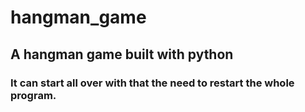 # hangman_game

## A hangman game built with python
### It can start all over with that the need to restart the whole program.
